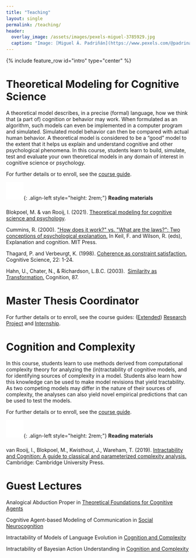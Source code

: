 ```yaml
---
title: "Teaching"
layout: single
permalink: /teaching/
header:
  overlay_image: /assets/images/pexels-miguel-3785929.jpg
  caption: "Image: [Miguel Á. Padriñán](https://www.pexels.com/@padrinan?utm_content=attributionCopyText&utm_medium=referral&utm_source=pexels)"
---
```


{% include feature_row id="intro" type="center" %}

# Theoretical Modeling for Cognitive Science

A theoretical model describes, in a precise (formal) language, how we think that (a part of) cognition or behavior may work. When formulated as an algorithm, such models can even be implemented in a computer program and simulated. Simulated model behavior can then be compared with actual human behavior. A theoretical model is considered to be a “good” model to the extent that it helps us explain and understand cognitive and other psychological phenomena. In this course, students learn to build, simulate, test and evaluate your own theoretical models in any domain of interest in cognitive science or psychology.

For further details or to enroll, see the [course guide](https://www.ru.nl/courseguides/socsci/courses-osiris/ai/sow-bki334-theoretical-modeling-cognitive-science/).

![image-left](/assets/images/book-open-page-variant.png){: .align-left style="height: 2rem;"} <span style="line-height: 2rem;">**Reading materials**</span>

Blokpoel, M. & van Rooij, I. (2021). [Theoretical modeling for cognitive science and psychology](https://computationalcognitivescience.github.io/lovelace/).

Cummins, R. (2000). ["How does it work?" vs. "What are the laws?": Two conceptions of psychological explanation.](https://citeseerx.ist.psu.edu/viewdoc/download?doi=10.1.1.201.7272&rep=rep1&type=pdf) In Keil, F. and Wilson, R. (eds), Explanation and cognition. MIT Press. 

Thagard, P. and Verbeurgt, K. (1998). [Coherence as constraint satisfaction.](https://onlinelibrary.wiley.com/doi/abs/10.1207/s15516709cog2201_1) Cognitive Science, 22: 1-24.

Hahn, U., Chater, N., & Richardson, L.B.C. (2003).  [Similarity as Transformation.](https://pcl.sitehost.iu.edu/rgoldsto/courses/concepts/hahnsim.pdf) Cognition, 87.

# Master Thesis Coordinator

For further details or to enroll, see the course guides: ([Extended](https://www.ru.nl/courseguides/socsci/courses-osiris/ai/sow-mki94-extended-research-project/)) [Research Project](https://www.ru.nl/courseguides/socsci/courses-osiris/ai/sow-mki92-research-project/) and [Internship](https://www.ru.nl/courseguides/socsci/courses-osiris/ai/sow-mki83-internship/).

# Cognition and Complexity

In this course, students learn to use methods derived from computational complexity theory for analyzing the (in)tractability of cognitive models, and for identifying sources of complexity in a model. Students also learn how this knowledge can be used to make model revisions that yield tractability. As two competing models may differ in the nature of their sources of complexity, the analyses can also yield novel empirical predictions that can be used to test the models.

For further details or to enroll, see the [course guide](https://www.ru.nl/courseguides/socsci/courses-osiris/ai/sow-mki40-cognition-and-complexity/).

![image-left](/assets/images/book-open-page-variant.png){: .align-left style="height: 2rem;"} <span style="line-height: 2rem;">**Reading materials**</span>

van Rooij, I., Blokpoel, M., Kwisthout, J., Wareham, T. (2019). [Intractability and Cognition: A guide to classical and parameterized complexity analysis.](https://cognitionandintractability.wordpress.com/) Cambridge: Cambridge University Press.

# Guest Lectures

Analogical Abduction Proper in [Theoretical Foundations for Cognitive Agents](https://www.ru.nl/courseguides/socsci/courses-osiris/ai/sow-mki56-theoretical-foundations-for-cognitive/)

Cognitive Agent-based Modeling of Communication in [Social Neurocognition](https://ru.osiris-student.nl/#/nav/n4/onderwijscatalogus/extern/cursus?cursuscode=SOW-DGCN26&collegejaar=2021)

Intractability of Models of Language Evolution in [Cognition and Complexity](https://www.ru.nl/courseguides/socsci/courses-osiris/ai/sow-mki40-cognition-and-complexity/)

Intractability of Bayesian Action Understanding in [Cognition and Complexity](https://www.ru.nl/courseguides/socsci/courses-osiris/ai/sow-mki40-cognition-and-complexity/)
